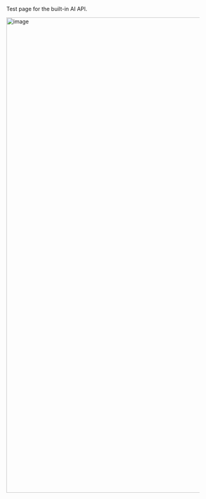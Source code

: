 Test page for the built-in AI API.

<img width="1239" alt="image" src="https://github.com/user-attachments/assets/1cf44e11-089d-4a72-bed6-6429e15f52a8">
